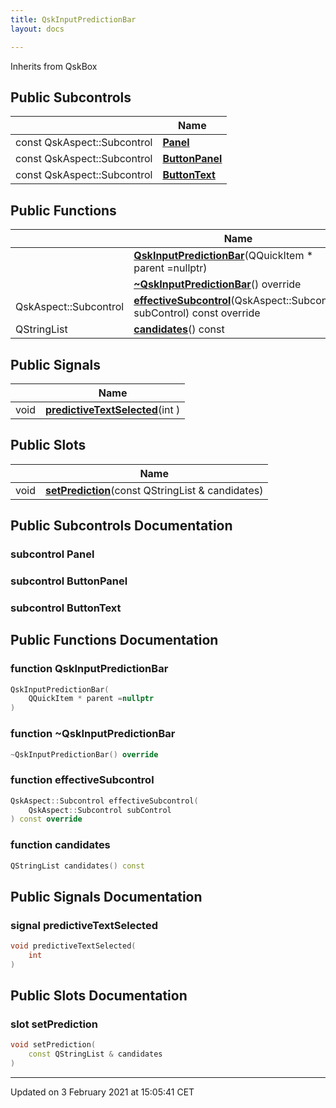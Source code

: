 ```yaml
---
title: QskInputPredictionBar
layout: docs

---
```





Inherits from QskBox

## Public Subcontrols

|                | Name           |
| -------------- | -------------- |
| const QskAspect::Subcontrol | **[Panel](/docs/classes/classQskInputPredictionBar/#subcontrol-panel)**  |
| const QskAspect::Subcontrol | **[ButtonPanel](/docs/classes/classQskInputPredictionBar/#subcontrol-buttonpanel)**  |
| const QskAspect::Subcontrol | **[ButtonText](/docs/classes/classQskInputPredictionBar/#subcontrol-buttontext)**  |

## Public Functions

|                | Name           |
| -------------- | -------------- |
| | **[QskInputPredictionBar](/docs/classes/classQskInputPredictionBar/#function-qskinputpredictionbar)**(QQuickItem * parent =nullptr) |
| | **[~QskInputPredictionBar](/docs/classes/classQskInputPredictionBar/#function-~qskinputpredictionbar)**() override |
| QskAspect::Subcontrol | **[effectiveSubcontrol](/docs/classes/classQskInputPredictionBar/#function-effectivesubcontrol)**(QskAspect::Subcontrol subControl) const override |
| QStringList | **[candidates](/docs/classes/classQskInputPredictionBar/#function-candidates)**() const |

## Public Signals

|                | Name           |
| -------------- | -------------- |
| void | **[predictiveTextSelected](/docs/classes/classQskInputPredictionBar/#signal-predictivetextselected)**(int ) |

## Public Slots

|                | Name           |
| -------------- | -------------- |
| void | **[setPrediction](/docs/classes/classQskInputPredictionBar/#slot-setprediction)**(const QStringList & candidates) |

## Public Subcontrols Documentation

### subcontrol Panel




### subcontrol ButtonPanel




### subcontrol ButtonText




## Public Functions Documentation

### function QskInputPredictionBar

```cpp
QskInputPredictionBar(
    QQuickItem * parent =nullptr
)
```


### function ~QskInputPredictionBar

```cpp
~QskInputPredictionBar() override
```


### function effectiveSubcontrol

```cpp
QskAspect::Subcontrol effectiveSubcontrol(
    QskAspect::Subcontrol subControl
) const override
```


### function candidates

```cpp
QStringList candidates() const
```


## Public Signals Documentation

### signal predictiveTextSelected

```cpp
void predictiveTextSelected(
    int 
)
```


## Public Slots Documentation

### slot setPrediction

```cpp
void setPrediction(
    const QStringList & candidates
)
```


-------------------------------

Updated on  3 February 2021 at 15:05:41 CET